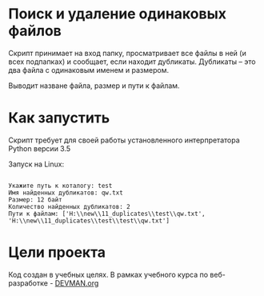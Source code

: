 # Поиск и удаление одинаковых файлов
Скрипт принимает на вход папку, просматривает все файлы в ней (и всех подпапках) и сообщает, 
если находит дубликаты. Дубликаты – это два файла с одинаковым именем и размером.

Выводит назване файла, размер и пути к файлам.

# Как запустить

Скрипт требует для своей работы установленного интерпретатора Python версии 3.5

Запуск на Linux:

```#!bash

Укажите путь к коталогу: test
Имя найденных дубликатов: qw.txt
Размер: 12 байт
Количество найденных дубликатов: 2
Пути к файлам: ['H:\\new\\11_duplicates\\test\\qw.txt', 'H:\\new\\11_duplicates\\test\\test\\qw.txt']

```
# Цели проекта

Код создан в учебных целях. В рамках учебного курса по веб-разработке - [DEVMAN.org](https://devman.org)